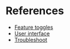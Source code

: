 # References

* [Feature toggles](./feature-toggles/feature-toggles.md)
* [User interface](./user-interface/user-interface.md)
* [Troubleshoot](troubleshoot.md)
